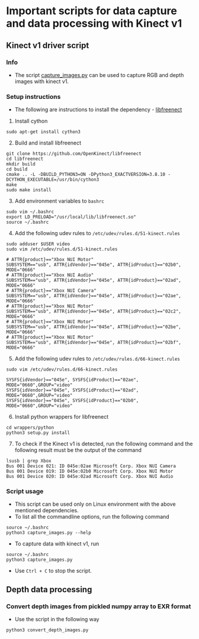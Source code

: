 # Important scripts for data capture and data processing with Kinect v1

## Kinect v1 driver script

### Info
* The script [capture_images.py](capture_images.py) can be used to capture RGB and depth images with kinect v1.

### Setup instructions
* The following are instructions to install the dependency - [libfreenect](https://github.com/OpenKinect/libfreenect)
1. Install cython
```
sudo apt-get install cython3
```
2. Build and install libfreenect
```
git clone https://github.com/OpenKinect/libfreenect
cd libfreenect
mkdir build
cd build
cmake .. -L -DBUILD_PYTHON3=ON -DPython3_EXACTVERSION=3.8.10 -DCYTHON_EXECUTABLE=/usr/bin/cython3
make
sudo make install
```
3. Add environment variables to `bashrc`
```
sudo vim ~/.bashrc
export LD_PRELOAD="/usr/local/lib/libfreenect.so"
source ~/.bashrc
```
4. Add the following udev rules to `/etc/udev/rules.d/51-kinect.rules`
```
sudo adduser $USER video
sudo vim /etc/udev/rules.d/51-kinect.rules

# ATTR{product}=="Xbox NUI Motor"
SUBSYSTEM=="usb", ATTR{idVendor}=="045e", ATTR{idProduct}=="02b0", MODE="0666"
# ATTR{product}=="Xbox NUI Audio"
SUBSYSTEM=="usb", ATTR{idVendor}=="045e", ATTR{idProduct}=="02ad", MODE="0666"
# ATTR{product}=="Xbox NUI Camera"
SUBSYSTEM=="usb", ATTR{idVendor}=="045e", ATTR{idProduct}=="02ae", MODE="0666"
# ATTR{product}=="Xbox NUI Motor"
SUBSYSTEM=="usb", ATTR{idVendor}=="045e", ATTR{idProduct}=="02c2", MODE="0666"
# ATTR{product}=="Xbox NUI Motor"
SUBSYSTEM=="usb", ATTR{idVendor}=="045e", ATTR{idProduct}=="02be", MODE="0666"
# ATTR{product}=="Xbox NUI Motor"
SUBSYSTEM=="usb", ATTR{idVendor}=="045e", ATTR{idProduct}=="02bf", MODE="0666"
```
5. Add the following udev rules to `/etc/udev/rules.d/66-kinect.rules`
```
sudo vim /etc/udev/rules.d/66-kinect.rules

SYSFS{idVendor}=="045e", SYSFS{idProduct}=="02ae", MODE="0660",GROUP="video"
SYSFS{idVendor}=="045e", SYSFS{idProduct}=="02ad", MODE="0660",GROUP="video"
SYSFS{idVendor}=="045e", SYSFS{idProduct}=="02b0", MODE="0660",GROUP="video"
```
6. Install python wrappers for libfreenect
```
cd wrappers/python
python3 setup.py install
```
7. To check if the Kinect v1 is detected, run the following command and the following result must be the output of the command
```
lsusb | grep Xbox
Bus 001 Device 021: ID 045e:02ae Microsoft Corp. Xbox NUI Camera
Bus 001 Device 019: ID 045e:02b0 Microsoft Corp. Xbox NUI Motor
Bus 001 Device 020: ID 045e:02ad Microsoft Corp. Xbox NUI Audio
```

### Script usage
* This script can be used only on Linux environment with the above mentioned dependencies.
* To list all the commandline options, run the following command
```
source ~/.bashrc
python3 capture_images.py --help
```
* To capture data with kinect v1, run
```
source ~/.bashrc
python3 capture_images.py
```
* Use `Ctrl + C` to stop the script.

## Depth data processing

### Convert depth images from pickled numpy array to EXR format
* Use the script in the following way
```
python3 convert_depth_images.py
```
